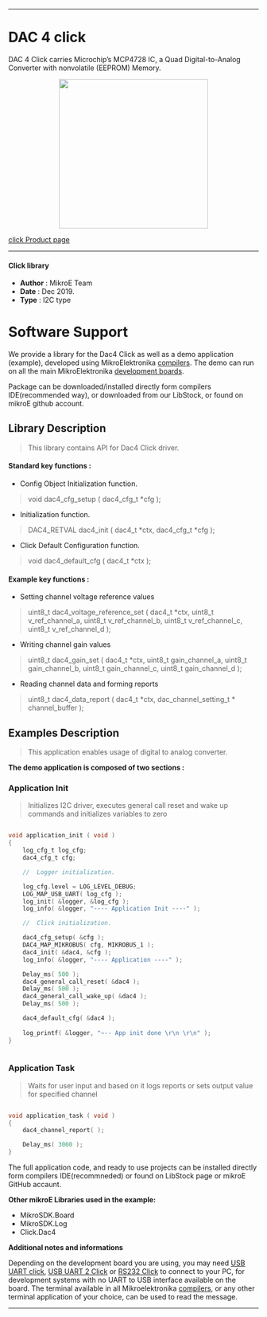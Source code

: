 
---
# DAC 4 click

DAC 4 Click carries Microchip’s MCP4728 IC, a Quad Digital-to-Analog Converter with nonvolatile (EEPROM) Memory. 

<p align="center">
  <img src="http://download.mikroe.com/images/click_for_ide/dac4_click.png" height=300px>
</p>

[click Product page](<https://www.mikroe.com/dac-4-click>)

---


#### Click library 

- **Author**        : MikroE Team
- **Date**          : Dec 2019.
- **Type**          : I2C type


# Software Support

We provide a library for the Dac4 Click 
as well as a demo application (example), developed using MikroElektronika 
[compilers](http://shop.mikroe.com/compilers). 
The demo can run on all the main MikroElektronika [development boards](http://shop.mikroe.com/development-boards).

Package can be downloaded/installed directly form compilers IDE(recommended way), or downloaded from our LibStock, or found on mikroE github account. 

## Library Description

> This library contains API for Dac4 Click driver.

#### Standard key functions :

- Config Object Initialization function.
> void dac4_cfg_setup ( dac4_cfg_t *cfg ); 
 
- Initialization function.
> DAC4_RETVAL dac4_init ( dac4_t *ctx, dac4_cfg_t *cfg );

- Click Default Configuration function.
> void dac4_default_cfg ( dac4_t *ctx );


#### Example key functions :

- Setting channel voltage reference values
> uint8_t dac4_voltage_reference_set ( dac4_t *ctx, uint8_t v_ref_channel_a, uint8_t v_ref_channel_b, uint8_t v_ref_channel_c, uint8_t v_ref_channel_d );
 
- Writing channel gain values
> uint8_t dac4_gain_set ( dac4_t *ctx, uint8_t gain_channel_a, uint8_t gain_channel_b, uint8_t gain_channel_c, uint8_t gain_channel_d );

- Reading channel data and forming reports
> uint8_t dac4_data_report ( dac4_t *ctx, dac_channel_setting_t * channel_buffer );

## Examples Description

> This application enables usage of digital to analog converter.

**The demo application is composed of two sections :**

### Application Init 

> Initializes I2C driver, executes general call reset and wake up commands and initializes variables to zero

```c

void application_init ( void )
{
    log_cfg_t log_cfg;
    dac4_cfg_t cfg;

    //  Logger initialization.

    log_cfg.level = LOG_LEVEL_DEBUG;
    LOG_MAP_USB_UART( log_cfg );
    log_init( &logger, &log_cfg );
    log_info( &logger, "---- Application Init ----" );

    //  Click initialization.

    dac4_cfg_setup( &cfg );
    DAC4_MAP_MIKROBUS( cfg, MIKROBUS_1 );
    dac4_init( &dac4, &cfg );
    log_info( &logger, "---- Application ----" );

    Delay_ms( 500 );
    dac4_general_call_reset( &dac4 );
    Delay_ms( 500 );
    dac4_general_call_wake_up( &dac4 );
    Delay_ms( 500 );

    dac4_default_cfg( &dac4 );
    
    log_printf( &logger, "~-- App init done \r\n \r\n" );
}
  
```

### Application Task

> Waits for user input and based on it logs reports or sets output value for specified channel

```c

void application_task ( void )
{
    dac4_channel_report( );

    Delay_ms( 3000 );
} 

```


The full application code, and ready to use projects can be  installed directly form compilers IDE(recommneded) or found on LibStock page or mikroE GitHub accaunt.

**Other mikroE Libraries used in the example:** 

- MikroSDK.Board
- MikroSDK.Log
- Click.Dac4

**Additional notes and informations**

Depending on the development board you are using, you may need 
[USB UART click](http://shop.mikroe.com/usb-uart-click), 
[USB UART 2 Click](http://shop.mikroe.com/usb-uart-2-click) or 
[RS232 Click](http://shop.mikroe.com/rs232-click) to connect to your PC, for 
development systems with no UART to USB interface available on the board. The 
terminal available in all Mikroelektronika 
[compilers](http://shop.mikroe.com/compilers), or any other terminal application 
of your choice, can be used to read the message.



---
